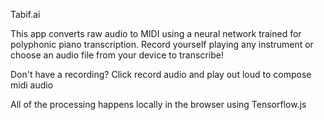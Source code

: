 Tabif.ai

This app converts raw audio to MIDI using a neural network trained for polyphonic piano transcription. Record yourself playing any instrument or choose an audio file from your device to transcribe!

Don't have a recording? Click record audio and play out loud to compose midi audio

All of the processing happens locally in the browser using Tensorflow.js

